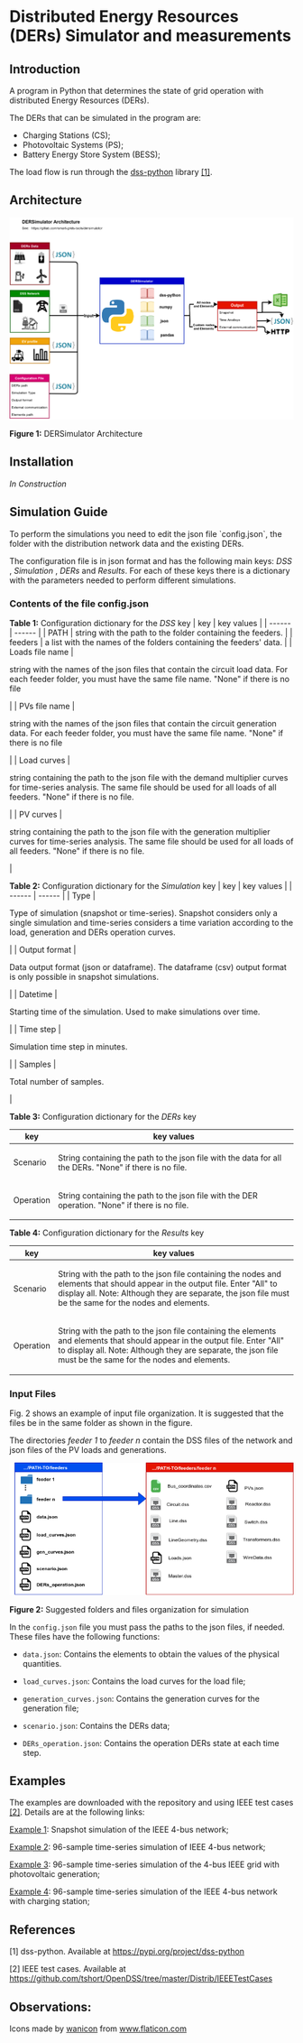 # Distributed Energy Resources (DERs) Simulator and measurements

## Introduction

A program in Python that determines the state of grid operation with distributed Energy Resources (DERs).

The DERs that can be simulated in the program are:

- Charging Stations (CS);
- Photovoltaic Systems (PS);
- Battery Energy Store System (BESS);

The load flow is run through the [dss-python](https://pypi.org/project/dss-python/) library <a href="#ref1">[1]</a>.

## Architecture

![alt-text](doc/Architecture.png)

**Figure 1:** DERSimulator Architecture

## Installation

_In Construction_

## Simulation Guide

<p>To perform the simulations you need to edit the json file `config.json`, the folder with the distribution network data and the existing DERs.</p>

The configuration file is in json format and has the following main keys: _DSS_ , _Simulation_ , _DERs_ and _Results_. For each of these keys there is a dictionary with the parameters needed to perform different simulations.

### Contents of the file config.json

**Table 1:** Configuration dictionary for the _DSS_ key
| key | key values |
| ------ | ------ |
| PATH | string with the path to the folder containing the feeders. |
| feeders | a list with the names of the folders containing the feeders' data. |
| Loads file name | <p>string with the names of the json files that contain the circuit load data. For each feeder folder, you must have the same file name. "None" if there is no file</p> |
| PVs file name | <p>string with the names of the json files that contain the circuit generation data. For each feeder folder, you must have the same file name. "None" if there is no file</p>  |
| Load curves | <p>string containing the path to the json file with the demand multiplier curves for time-series analysis. The same file should be used for all loads of all feeders. "None" if there is no file. </p>|
| PV curves | <p>string containing the path to the json file with the generation multiplier curves for time-series analysis. The same file should be used for all loads of all feeders. "None" if there is no file. </p>|

**Table 2:** Configuration dictionary for the _Simulation_ key
| key | key values |
| ------ | ------ |
| Type | <p> Type of simulation (snapshot or time-series). Snapshot considers only a single simulation and time-series considers a time variation according to the load, generation and DERs operation curves. </p> |
| Output format | <p> Data output format (json or dataframe). The dataframe (csv) output format is only possible in snapshot simulations. </p> |
| Datetime | <p> Starting time of the simulation. Used to make simulations over time. </p> |
| Time step | <p> Simulation time step in minutes. </p> |
| Samples | <p> Total number of samples. </p> | 

**Table 3:** Configuration dictionary for the _DERs_ key

| key | key values |
| ------ | ------ |
| Scenario | <p>String containing the path to the json file with the data for all the DERs. "None" if there is no file.                                  </p> |
| Operation | <p>String containing the path to the json file with the DER operation. "None" if there is no file.                                  </p> |

**Table 4:** Configuration dictionary for the _Results_ key

| key | key values |
| ------ | ------ |
| Scenario | <p>String with the path to the json file containing the nodes and elements that should appear in the output file. Enter "All" to display all. Note: Although they are separate, the json file must be the same for the nodes and elements.</p>|
| Operation | <p>String with the path to the json file containing the elements and elements that should appear in the output file. Enter "All" to display all. Note: Although they are separate, the json file must be the same for the nodes and elements.</p>|

### Input Files

Fig. 2 shows an example of input file organization. It is suggested that the files be in the same folder as shown in the figure.

The directories _feeder 1_ to _feeder n_ contain the DSS files of the network and json files of the PV loads and generations.

![alt-text](doc/Input.png)

**Figure 2:** Suggested folders and files organization for simulation

In the `config.json` file you must pass the paths to the json files, if needed. These files have the following functions:

* `data.json`: Contains the elements to obtain the values of the physical quantities.

* `load_curves.json`: Contains the load curves for the load file;

* `generation_curves.json`: Contains the generation curves for the generation file;

* `scenario.json`: Contains the DERs data;

* `DERs_operation.json`: Contains the operation DERs state at each time step.

## Examples

The examples are downloaded with the repository and using IEEE test cases <a href="#ref1">[2]</a>. Details are at the following links:

[Example 1](https://gitlab.com/smart-grids-tools/dersimulator/-/tree/main/examples/ex1): Snapshot simulation of the IEEE 4-bus network;

[Example 2](https://gitlab.com/smart-grids-tools/dersimulator/-/tree/main/examples/ex2): 96-sample time-series simulation of IEEE 4-bus network;

[Example 3](https://gitlab.com/smart-grids-tools/dersimulator/-/tree/main/examples/ex3): 96-sample time-series simulation of the 4-bus IEEE grid with photovoltaic generation;

[Example 4](https://gitlab.com/smart-grids-tools/dersimulator/-/tree/main/examples/ex4): 96-sample time-series simulation of the IEEE 4-bus network with charging station;


## References

<a name="ref1">[1]</a> dss-python. Available at https://pypi.org/project/dss-python 

<a name="ref2">[2]</a> IEEE test cases. Available at https://github.com/tshort/OpenDSS/tree/master/Distrib/IEEETestCases 

## Observations: 

<div>Icons made by <a href="https://www.flaticon.com/authors/wanicon" title="wanicon">wanicon</a> from <a href="https://www.flaticon.com/" title="Flaticon">www.flaticon.com</a></div>
